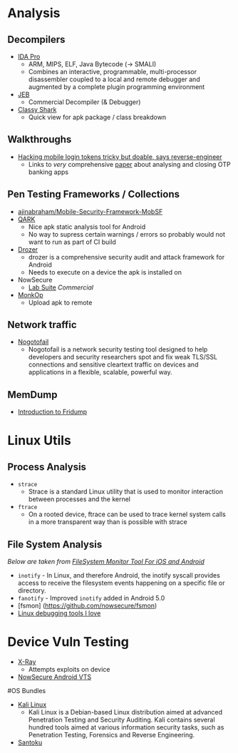 # Analysis

## Decompilers

- [IDA Pro](https://www.hex-rays.com/products/ida/)
  - ARM, MIPS, ELF, Java Bytecode (-> SMALI)
  - Combines an interactive, programmable, multi-processor disassembler coupled to a local and remote debugger and augmented by a complete plugin programming environment 
- [JEB](https://www.pnfsoftware.com/)
  - Commercial Decompiler (& Debugger)
- [Classy Shark](https://github.com/google/android-classyshark)
  - Quick view for apk package / class breakdown  

## Walkthroughs

- [Hacking mobile login tokens tricky but doable, says reverse-engineer](http://www.theregister.co.uk/2016/09/02/mobile_2fa_shortcomings/)
  - Links to _very_ comprehensive [paper](https://regmedia.co.uk/2016/09/02/hacking_soft_tokens_-_bernhard_mueller.pdf) about analysing and closing OTP banking apps 

## Pen Testing Frameworks / Collections

- [ajinabraham/Mobile-Security-Framework-MobSF](https://github.com/ajinabraham/Mobile-Security-Framework-MobSF)
- [QARK](https://github.com/linkedin/qark)
  - Nice apk static analysis tool for Android
  - No way to supress certain warnings / errors so probably would not want to run as part of CI build
- [Drozer](https://labs.mwrinfosecurity.com/tools/drozer/)
  - drozer is a comprehensive security audit and attack framework for Android
  - Needs to execute on a device the apk is installed on
- NowSecure
  - [Lab Suite](https://www.nowsecure.com/lab/) _Commercial_
- [MonkOp](http://www.monkop.com/index.html)
  - Upload apk to remote 

## Network traffic

- [Nogotofail](https://github.com/google/nogotofail) 
  - Nogotofail is a network security testing tool designed to help developers and security researchers spot and fix weak TLS/SSL connections and sensitive cleartext traffic on devices and applications in a flexible, scalable, powerful way. 

## MemDump

- [Introduction to Fridump](http://pentestcorner.com/introduction-to-fridump/)

# Linux Utils

## Process Analysis

- `strace`
  - Strace is a standard Linux utility that is used to monitor interaction between processes and the kernel
- `ftrace` 
  - On a rooted device, ftrace can be used to trace kernel system calls in a more transparent way than is possible with strace 

## File System Analysis

_Below are taken from [FileSystem Monitor Tool For iOS and Android](https://www.nowsecure.com/blog/2016/02/18/filesystem-monitor-tool-for-ios-and-android/?mkt_tok=3RkMMJWWfF9wsRokv6%2FIZKXonjHpfsX56uovWaCylMI%2F0ER3fOvrPUfGjI4DTsBnI%2BSLDwEYGJlv6SgFSLDEMbhlzbgFXBI%3D)_

- `inotify` - In Linux, and therefore Android, the inotify syscall provides access to receive the filesystem events happening on a specific file or directory. 
- `fanotify` - Improved `inotify` added in Android 5.0
- [fsmon] (https://github.com/nowsecure/fsmon)
- [Linux debugging tools I love](http://jvns.ca/blog/2016/07/03/debugging-tools-i-love/)

# Device Vuln Testing

- [X-Ray](https://labs.duo.com/xray/)
  - Attempts exploits on device 
- [NowSecure Android VTS](https://github.com/AndroidVTS/android-vts)

#OS Bundles

- [Kali Linux](https://www.kali.org/)
  - Kali Linux is a Debian-based Linux distribution aimed at advanced Penetration Testing and Security Auditing. Kali contains several hundred tools aimed at various information security tasks, such as  Penetration Testing, Forensics and Reverse Engineering. 
- [Santoku](https://santoku-linux.com/)

